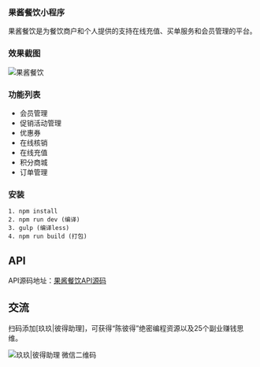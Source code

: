 ### 果酱餐饮小程序

果酱餐饮是为餐饮商户和个人提供的支持在线充值、买单服务和会员管理的平台。

### 效果截图

![果酱餐饮](https://cdn.guojiang.club/catering.jpg)

### 功能列表

- 会员管理
- 促销活动管理
- 优惠券
- 在线核销
- 在线充值
- 积分商城
- 订单管理

### 安装

```shell
1. npm install 
2. npm run dev (编译)
3. gulp (编译less)
4. npm run build (打包)
```

## API

API源码地址：[果酱餐饮API源码](https://github.com/guojiangclub/catering.api)

## 交流

扫码添加[玖玖|彼得助理]，可获得“陈彼得”绝密编程资源以及25个副业赚钱思维。

![玖玖|彼得助理 微信二维码](https://cdn.guojiang.club/xiaojunjunqyewx2.jpg)